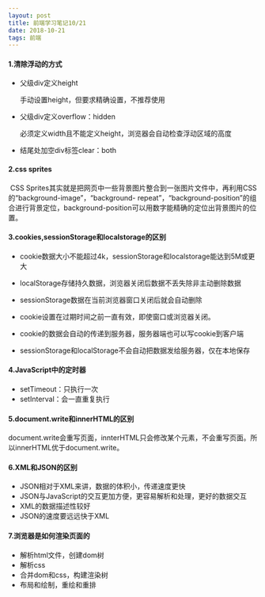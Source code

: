 ```yaml
---
layout: post
title: 前端学习笔记10/21
date: 2018-10-21
tags: 前端
---
```


#### 1.清除浮动的方式

* 父级div定义height

  手动设置height，但要求精确设置，不推荐使用

* 父级div定义overflow：hidden

  必须定义width且不能定义height，浏览器会自动检查浮动区域的高度

* 结尾处加空div标签clear：both

#### 2.css sprites

​	CSS Sprites其实就是把网页中一些背景图片整合到一张图片文件中，再利用CSS的“background-image”，“background- repeat”，“background-position”的组合进行背景定位，background-position可以用数字能精确的定位出背景图片的位置。

#### 3.cookies,sessionStorage和localstorage的区别

* cookie数据大小不能超过4k，sessionStorage和localstorage能达到5M或更大

* localStorage存储持久数据，浏览器关闭后数据不丢失除非主动删除数据

* sessionStorage数据在当前浏览器窗口关闭后就会自动删除

* cookie设置在过期时间之前一直有效，即使窗口或浏览器关闭。

* cookie的数据会自动的传递到服务器，服务器端也可以写cookie到客户端

* sessionStorage和localStorage不会自动把数据发给服务器，仅在本地保存
#### 4.JavaScript中的定时器
* setTimeout：只执行一次
* setInterval：会一直重复执行
#### 5.document.write和innerHTML的区别
document.write会重写页面，innterHTML只会修改某个元素，不会重写页面。所以innerHTML优于document.write。
#### 6.XML和JSON的区别
* JSON相对于XML来讲，数据的体积小，传递速度更快
* JSON与JavaScript的交互更加方便，更容易解析和处理，更好的数据交互
* XML的数据描述性较好
* JSON的速度要远远快于XML
#### 7.浏览器是如何渲染页面的
* 解析html文件，创建dom树
* 解析css
* 合并dom和css，构建渲染树
* 布局和绘制，重绘和重排